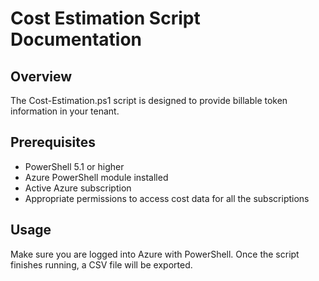 # Cost Estimation Script Documentation

## Overview

The Cost-Estimation.ps1 script is designed to provide billable token information in your tenant.

## Prerequisites

- PowerShell 5.1 or higher
- Azure PowerShell module installed
- Active Azure subscription
- Appropriate permissions to access cost data for all the subscriptions

## Usage

Make sure you are logged into Azure with PowerShell.
Once the script finishes running, a CSV file will be exported.
